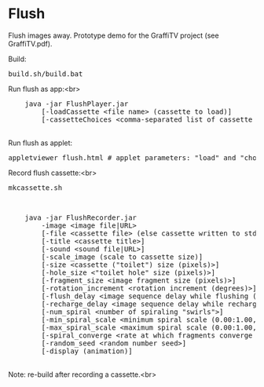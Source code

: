 # Flush
Flush images away. Prototype demo for the GraffiTV project (see GraffiTV.pdf).
<p>
Build:<br>
<pre>
build.sh/build.bat
</pre>
<p>
Run flush as app:&lt;br&gt;
<pre>
    java -jar FlushPlayer.jar
        [-loadCassette &lt;file name&gt; (cassette to load)]
        [-cassetteChoices &lt;comma-separated list of cassette names&gt;]
</pre>
<br>
Run flush as applet:
<pre>
appletviewer flush.html # applet parameters: "load" and "choice"
</pre>
<p>
Record flush cassette:&lt;br&gt;
<pre>
mkcassette.sh
</pre>
<br>
<pre>
    java -jar FlushRecorder.jar
        -image &lt;image file|URL&gt;
        [-file &lt;cassette file&gt; (else cassette written to stdout)]
        [-title &lt;cassette title&gt;]
        [-sound &lt;sound file|URL&gt;]
        [-scale_image (scale to cassette size)]
        [-size &lt;cassette ("toilet") size (pixels)&gt;]
        [-hole_size &lt;"toilet hole" size (pixels)&gt;]
        [-fragment_size &lt;image fragment size (pixels)&gt;]
        [-rotation_increment &lt;rotation increment (degrees)&gt;]
        [-flush_delay &lt;image sequence delay while flushing (ms)&gt;]
        [-recharge_delay &lt;image sequence delay while recharging (ms)&gt;]
        [-num_spiral &lt;number of spiraling "swirls"&gt;]
        [-min_spiral_scale &lt;minimum spiral scale (0.00:1.00, .01 increments)&gt;]
        [-max_spiral_scale &lt;maximum spiral scale (0.00:1.00, .01 increments)&gt;]
        [-spiral_converge &lt;rate at which fragments converge on spirals (0.0:1.0)&gt;]
        [-random_seed &lt;random number seed&gt;]
        [-display (animation)]
</pre>
<br>
Note: re-build after recording a cassette.&lt;br&gt;
